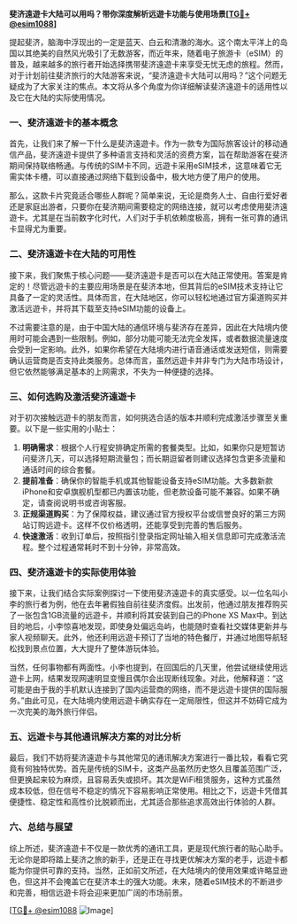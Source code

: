 **斐济遠遊卡大陆可以用吗？带你深度解析远遊卡功能与使用场景[[TG💪+ @esim1088](https://t.me/s/esim1088)]**

提起斐济，脑海中浮现出的一定是蓝天、白云和清澈的海水。这个南太平洋上的岛国以其绝美的自然风光吸引了无数游客，而近年来，随着电子旅游卡（eSIM）的普及，越来越多的旅行者开始选择携带斐济遠遊卡来享受无忧无虑的旅程。然而，对于计划前往斐济旅行的大陆游客来说，“斐济遠遊卡大陆可以用吗？”这个问题无疑成为了大家关注的焦点。本文将从多个角度为你详细解读斐济遠遊卡的适用性以及它在大陆的实际使用情况。

### 一、斐济遠遊卡的基本概念

首先，让我们来了解一下什么是斐济遠遊卡。作为一款专为国际旅客设计的移动通信产品，斐济遠遊卡提供了多种语言支持和灵活的资费方案，旨在帮助游客在斐济期间保持联络畅通。与传统的SIM卡不同，远遊卡采用eSIM技术，这意味着它无需实体卡槽，可以直接通过网络下载到设备中，极大地方便了用户的使用。

那么，这款卡片究竟适合哪些人群呢？简单来说，无论是商务人士、自由行爱好者还是家庭出游者，只要你在斐济期间需要稳定的网络连接，就可以考虑使用斐济遠遊卡。尤其是在当前数字化时代，人们对于手机依赖度极高，拥有一张可靠的通讯卡显得尤为重要。

### 二、斐济遠遊卡在大陆的可用性

接下来，我们聚焦于核心问题——斐济遠遊卡是否可以在大陆正常使用。答案是肯定的！尽管远遊卡的主要应用场景是在斐济本地，但其背后的eSIM技术支持让它具备了一定的灵活性。具体而言，在大陆地区，你可以轻松地通过官方渠道购买并激活远遊卡，并将其下载至支持eSIM功能的设备上。

不过需要注意的是，由于中国大陆的通信环境与斐济存在差异，因此在大陆境内使用时可能会遇到一些限制。例如，部分功能可能无法完全发挥，或者数据流量速度会受到一定影响。此外，如果你希望在大陆境内进行语音通话或发送短信，则需要确认运营商是否支持此类服务。总体而言，虽然远遊卡并非专门为大陆市场设计，但它依然能够满足基本的上网需求，不失为一种便捷的选择。

### 三、如何选购及激活斐济遠遊卡

对于初次接触远遊卡的朋友而言，如何挑选合适的版本并顺利完成激活步骤至关重要。以下是一些实用的小贴士：

1. **明确需求**：根据个人行程安排确定所需的套餐类型。比如，如果你只是短暂访问斐济几天，可以选择短期流量包；而长期逗留者则建议选择包含更多流量和通话时间的综合套餐。
2. **提前准备**：确保你的智能手机或其他智能设备支持eSIM功能。大多数新款iPhone和安卓旗舰机型都已内置该功能，但老款设备可能不兼容。如果不确定，请查阅说明书或咨询客服。
3. **正规渠道购买**：为了保障权益，建议通过官方授权平台或信誉良好的第三方网站订购远遊卡。这样不仅价格透明，还能享受到完善的售后服务。
4. **快速激活**：收到订单后，按照指引登录指定网址输入相关信息即可完成激活流程。整个过程通常耗时不到十分钟，非常高效。

### 四、斐济遠遊卡的实际使用体验

接下来，让我们结合实际案例探讨一下使用斐济遠遊卡的真实感受。以一位名叫小李的旅行者为例，他在去年暑假独自前往斐济度假。出发前，他通过朋友推荐购买了一张包含1GB流量的远遊卡，并顺利将其安装到自己的iPhone XS Max中。到达目的地后，小李惊喜地发现，即使身处偏远岛屿，也能随时查看社交媒体更新并与家人视频聊天。此外，他还利用远遊卡预订了当地的特色餐厅，并通过地图导航轻松找到景点位置，大大提升了整体游玩体验。

当然，任何事物都有两面性。小李也提到，在回国后的几天里，他尝试继续使用远遊卡上网，结果发现网速明显变慢且偶尔会出现断线现象。对此，他解释道：“这可能是由于我的手机默认连接到了国内运营商的网络，而不是远遊卡提供的国际服务。”由此可见，在大陆境内使用远遊卡确实存在一定局限性，但这并不妨碍它成为一次完美的海外旅行伴侣。

### 五、远遊卡与其他通讯解决方案的对比分析

最后，我们不妨将斐济遠遊卡与其他常见的通讯解决方案进行一番比较，看看它究竟有何独特优势。首先是传统的SIM卡，这类产品虽然历史悠久且覆盖范围广泛，但更换起来较为麻烦，且容易丢失或损坏。其次是WiFi租赁服务，这种方式虽然成本较低，但在信号不稳定的情况下容易影响正常使用。相比之下，远遊卡凭借其便捷性、稳定性和高性价比脱颖而出，尤其适合那些追求高效出行体验的人群。

### 六、总结与展望

综上所述，斐济遠遊卡不仅是一款优秀的通讯工具，更是现代旅行者的贴心助手。无论你是即将踏上斐济之旅的新手，还是正在寻找更优解决方案的老手，远遊卡都能为你提供可靠的支持。当然，正如前文所述，在大陆境内的使用效果或许略显逊色，但这并不会掩盖它在斐济本土的强大功能。未来，随着eSIM技术的不断进步和完善，相信远遊卡将会迎来更加广阔的市场前景。

[[TG💪+ @esim1088](https://t.me/s/esim1088) ![Image](https://i.postimg.cc/4NQfJmqS/Snipaste-2025-05-13-00-14-12.png)]